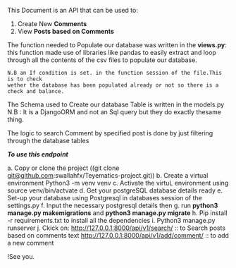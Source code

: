 This Document is an API that can be used to:
1. Create New **Comments**
2. View **Posts based on Comments**

The function needed to Populate our database was written in the **views.py**: 
    this function made use of libraries like pandas to easily extract and loop through 
    all the contents of the csv files to populate our database. 

    N.B an If condition is set. in the function session of the file.This is to check
    wether the database has been populated already or not so there is a check and balance.

The Schema used to Create our database Table is written in the models.py N.B : It is a DjangoORM and
not an Sql query but they do exactly thesame thing.

The logic to search Comment by specified post is done by just filtering through the database tables

***To use this endpoint***

a. Copy or clone the project ((git clone git@github.com:swallahfx/Teyematics-project.git))
b. Create a virtual environment Python3 -m venv venv
c. Activate the virtuL environment using source venv/bin/actvate
d. Get your postgreSQL database details ready
e. Set-up your database using Postgresql in databases session of the settings.py
f. Input the necessary postgresql details then
g. run **python3 manage.py makemigrations** and **python3 manage.py migrate**
h. Pip install -r requirements.txt to install all the dependencies
i. Python3 manage.py runserver
j. Ckick on:
    http://127.0.0.1:8000/api/v1/search/  :: to Search posts based on comments text
    http://127.0.0.1:8000/api/v1/add/comment/ :: to add a new comment


!See you.









